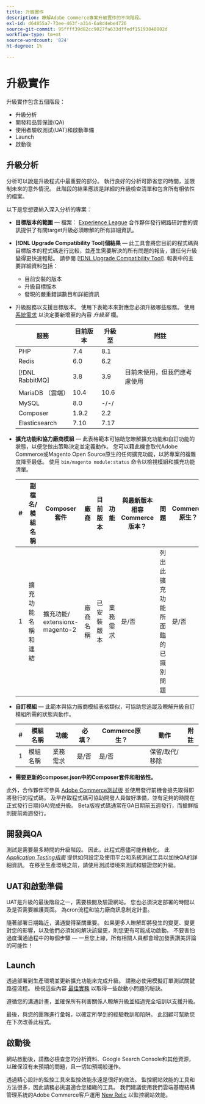 ```yaml
---
title: 升級實作
description: 瞭解Adobe Commerce專案升級實作的不同階段。
exl-id: d64855a7-73ee-463f-a314-6a8d4ebe4726
source-git-commit: 95ffff39d82cc9027fa633dffedf15193040802d
workflow-type: tm+mt
source-wordcount: '824'
ht-degree: 1%

---
```


# 升級實作

升級實作包含五個階段：

- 升級分析
- 開發和品質保證(QA)
- 使用者驗收測試(UAT)和啟動準備
- Launch
- 啟動後

## 升級分析

分析可以說是升級程式中最重要的部分。 執行良好的分析可節省您的時間，並限制未來的意外情況。 此階段的結果應該是詳細的升級檢查清單和包含所有相依性的檔案。

以下是您想要納入深入分析的專案：

- **目標版本的範圍** — 檔案： [Experience League](../../release/release-notes/overview.md) 合作夥伴發行網路研討會的資訊提供了有關target升級必須瞭解的所有詳細資訊。

- **[!DNL Upgrade Compatibility Tool]個結果** — 此工具會將您目前的程式碼與目標版本的程式碼進行比較，並產生需要解決的所有問題的報告，讓任何升級變得更快速輕鬆。 請參閱 [[!DNL Upgrade Compatibility Tool]](../upgrade-compatibility-tool/overview.md). 報表中的主要詳細資料包括：

   - 目前安裝的版本
   - 升級目標版本
   - 發現的嚴重錯誤數目和詳細資訊

- 升級服務以支援目標版本。 使用下表範本來對應您必須升級哪些服務。 使用 [系統需求](../../installation/system-requirements.md) 以決定要新增至的內容 _升級至_ 欄。


   | 服務 | 目前版本 | 升級至 | 附註 |
   |-----------------|-----------------|------------|----------------------------------------------------------|
   | PHP | 7.4 | 8.1 |  |
   | Redis | 6.0 | 6.2 |  |
   | [!DNL RabbitMQ] | 3.8 | 3.9 | 目前未使用，但我們應考慮使用 |
   | MariaDB （雲端） | 10.4 | 10.6 |  |
   | MySQL | 8.0 | -/-/ |  |
   | Composer | 1.9.2 | 2.2 |  |
   | Elasticsearch | 7.10 | 7.17 |  |

- **擴充功能和協力廠商模組** — 此表格範本可協助您瞭解擴充功能和自訂功能的狀態，以便您做出策略決定並定義動作。 您可以藉此機會取代Adobe Commerce或Magento Open Source原生的任何擴充功能，以將專案的複雜度降至最低。 使用 `bin/magento module:status` 命令以檢視模組和擴充功能清單。

   | # | 副檔名/<br>模組名稱 | Composer套件 | 廠商 | 目前版本 | 功能 | 與最新版本相容<br>Commerce版本？ | 問題 | Commerce原生？ | 動作 | 附註 |
   |---|-----------------------------|------------------------------------|-------------|-------------------|-----------------------|---------------------------------------------|--------------------------------------------------|---------------------|-------------------------|-------|
   | 1 | 擴充功能名稱和連結 | 擴充功能/<br>extensionx-magento-2 | 廠商名稱 | 已安裝版本 | 業務需求 | 是/否 | 列出此擴充功能所面臨的已識別問題 | 是/否 | 保留/取代/<br>移除 |  |

- **自訂模組** — 此範本與協力廠商模組表格類似，可協助您追蹤及瞭解升級自訂模組所需的狀態與動作。

   | # | 模組名稱 | 功能 | 必填？ | Commerce原生？ | 動作 | 附註 |
   |---|--------------|-----------------------|-----------|---------------------|---------------------|-------|
   | 1 | 模組名稱 | 業務需求 | 是/否 | 是/否 | 保留/取代/移除 |  |

- **需要更新的composer.json中的Composer套件和相依性。**

此外，合作夥伴可參與 [Adobe Commerce測試版](../../release/beta.md) 並使用發行前機會搶先取得即將發行的程式碼。 及早存取程式碼可協助開發人員做好準備，並有足夠的時間在正式發行日期(GA)完成升級。 Beta版程式碼通常在GA日期前五週發行，而搶鮮版則提前兩週發行。

## 開發與QA

測試是需要最多時間的升級階段。 因此，此程式應儘可能自動化。 此 _[Application Testing指南](https://developer.adobe.com/commerce/testing/guide/)_ 提供如何設定及使用平台和系統測試工具以加快QA的詳細資訊。 在移至生產環境之前，請使用測試環境來測試和驗證您的升級。

## UAT和啟動準備

UAT是升級的最後階段之一，需要檢閱及驗證網站。 您也必須決定部署的時間以及是否需要維護頁面。 為cron流程和協力廠商訊息制定計畫。

隨著部署日期臨近，溝通變得至關重要。 如果更多人瞭解即將發生的變更、變更對您的影響，以及他們必須如何解決該變更，則您更有可能成功啟動。 不要害怕過度溝通過程中的每個步驟 — 一旦您上線，所有相關人員都會增加發表讚美評論的可能性！

## Launch

透過部署到生產環境並更新擴充功能來完成升級。 請務必使用模擬訂單測試關鍵路徑流程。 檢視這些內容 [最佳實務](../prepare/best-practices.md) 以取得一些啟動小問題的秘訣。

遵循您的溝通計畫，並確保所有利害關係人瞭解升級並經過完全培訓以支援升級。

最後，與您的團隊進行彙報，以確定所學到的經驗教訓和陷阱。 此回顧可幫助您在下次改善此程式。

## 啟動後

網站啟動後，請務必檢查您的分析資料、Google Search Console和其他資源，以確保沒有未預期的問題，且一切如預期般運作。

透過精心設計的監控工具來監控效能永遠是很好的做法。 監控網站效能的工具和方法很多，因此請務必挑選適合您組織的工具。 我們建議使用我們雲端基礎結構管理系統的Adobe Commerce客戶運用 [New Relic](https://experienceleague.adobe.com/docs/commerce-cloud-service/user-guide/monitor/new-relic.html) 以監控網站效能。
